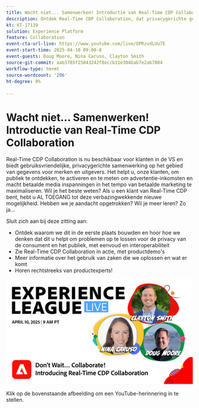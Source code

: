 ```yaml
---
title: Wacht niet... Samenwerken! Introductie van Real-Time CDP Collaboration
description: Ontdek Real-Time CDP Collaboration, dat privacygerichte gegevensoplossingen biedt voor merken en uitgevers om de activering van het publiek te verbeteren, de advertentie-inkomsten te maximaliseren en betaalde media-inspanningen te stroomlijnen—compleet met productdemo's, deskundige inzichten en volgende gebruiksgevallen.
kt: KT-17139
solution: Experience Platform
feature: Collaboration
event-cta-url-live: https://www.youtube.com/live/OPRzvdLUu7E
event-start-time: 2025-04-10 09:00-8
event-guests: Doug Moore, Nina Caruso, Clayton Smith
source-git-commit: aab3785f25043242f8eccb11e304bab7e2ab7804
workflow-type: tm+mt
source-wordcount: '206'
ht-degree: 0%

---
```


# Wacht niet... Samenwerken! Introductie van Real-Time CDP Collaboration

Real-Time CDP Collaboration is nu beschikbaar voor klanten in de VS en biedt gebruiksvriendelijke, privacygerichte samenwerking op het gebied van gegevens voor merken en uitgevers. Het helpt u, onze klanten, om publiek te ontdekken, te activeren en te meten om advertentie-inkomsten en macht betaalde media inspanningen in het tempo van betaalde marketing te maximaliseren. Wil je het beste weten? Als u een klant van Real-Time CDP bent, hebt u AL TOEGANG tot deze verbazingwekkende nieuwe mogelijkheid. Hebben we je aandacht opgetrokken? Wil je meer leren? Zo ja...

Sluit zich aan bij deze zitting aan:

* Ontdek waarom we dit in de eerste plaats bouwden en hoor hoe we denken dat dit u helpt om problemen op te lossen voor de privacy van de consument en het publiek, met eenvoud en interoperabiliteit
* Zie Real-Time CDP Collaboration in actie, met productdemo&#39;s
* Meer informatie over het gebruik van zaken die we oplossen en wat er komt
* Horen rechtstreeks van productexperts!

[![ ExL LIVE apr 10 2025 ](assets/WebBanner_Apr10_2025.jpg) ](https://www.youtube.com/live/OPRzvdLUu7E)

Klik op de bovenstaande afbeelding om een YouTube-herinnering in te stellen.
